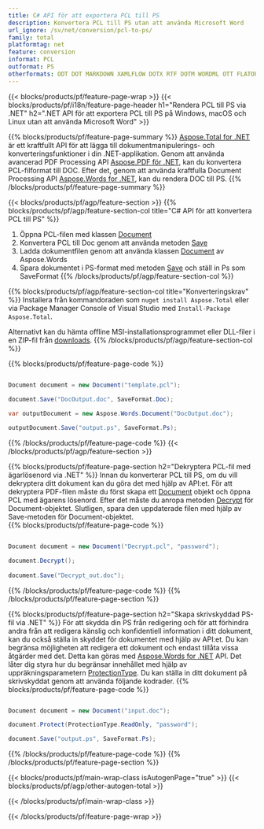 ```yaml
---
title: C# API för att exportera PCL till PS
description: Konvertera PCL till PS utan att använda Microsoft Word
url_ignore: /sv/net/conversion/pcl-to-ps/
family: total
platformtag: net
feature: conversion
informat: PCL
outformat: PS
otherformats: ODT DOT MARKDOWN XAMLFLOW DOTX RTF DOTM WORDML OTT FLATOPC MHTML PS
---
```

{{< blocks/products/pf/feature-page-wrap >}}
{{< blocks/products/pf/i18n/feature-page-header h1="Rendera PCL till PS via .NET" h2=".NET API för att exportera PCL till PS på Windows, macOS och Linux utan att använda Microsoft Word" >}}

{{% blocks/products/pf/feature-page-summary %}}
[Aspose.Total for .NET](https://products.aspose.com/total/net/) är ett kraftfullt API för att lägga till dokumentmanipulerings- och konverteringsfunktioner i din .NET-applikation. Genom att använda avancerad PDF Processing API [Aspose.PDF för .NET](https://products.aspose.com/pdf/net/), kan du konvertera PCL-filformat till DOC. Efter det, genom att använda kraftfulla Document Processing API [Aspose.Words for .NET](https://products.aspose.com/words/net/), kan du rendera DOC till PS.
{{% /blocks/products/pf/feature-page-summary  %}}

{{< blocks/products/pf/agp/feature-section >}}
{{% blocks/products/pf/agp/feature-section-col title="C# API för att konvertera PCL till PS" %}}
1. Öppna PCL-filen med klassen [Document](https://reference.aspose.com/pdf/net/aspose.pdf/document)
2. Konvertera PCL till Doc genom att använda metoden [Save](https://reference.aspose.com/pdf/net/aspose.pdf.document/save/methods/5)
3. Ladda dokumentfilen genom att använda klassen [Document](https://reference.aspose.com/words/net/aspose.words/document) av Aspose.Words
4. Spara dokumentet i PS-format med metoden [Save](https://reference.aspose.com/words/net/aspose.words.document/save/methods/4) och ställ in Ps som SaveFormat
{{% /blocks/products/pf/agp/feature-section-col %}}

{{% blocks/products/pf/agp/feature-section-col title="Konverteringskrav" %}}
Installera från kommandoraden som ```nuget install Aspose.Total``` eller via Package Manager Console of Visual Studio med ```Install-Package Aspose.Total```.

Alternativt kan du hämta offline MSI-installationsprogrammet eller DLL-filer i en ZIP-fil från [downloads](https://releases.aspose.comtotal/net).
{{% /blocks/products/pf/agp/feature-section-col %}}

{{% blocks/products/pf/feature-page-code %}}

```cs

Document document = new Document("template.pcl");
 
document.Save("DocOutput.doc", SaveFormat.Doc); 

var outputDocument = new Aspose.Words.Document("DocOutput.doc");

outputDocument.Save("output.ps", SaveFormat.Ps);   
```

{{% /blocks/products/pf/feature-page-code %}}
{{< /blocks/products/pf/agp/feature-section >}}

{{% blocks/products/pf/feature-page-section  h2="Dekryptera PCL-fil med ägarlösenord via .NET" %}}
Innan du konverterar PCL till PS, om du vill dekryptera ditt dokument kan du göra det med hjälp av API:et. För att dekryptera PDF-filen måste du först skapa ett [Document](https://reference.aspose.com/pdf/net/aspose.pdf/document) objekt och öppna PCL med ägarens lösenord. Efter det måste du anropa metoden [Decrypt](https://reference.aspose.com/pdf/net/aspose.pdf/document/methods/decrypt) för Document-objektet. Slutligen, spara den uppdaterade filen med hjälp av Save-metoden för Document-objektet.  
{{% blocks/products/pf/feature-page-code %}}

```cs

Document document = new Document("Decrypt.pcl", "password");

document.Decrypt();
 
document.Save("Decrypt_out.doc");
```

{{% /blocks/products/pf/feature-page-code  %}}
{{% /blocks/products/pf/feature-page-section %}}

{{% blocks/products/pf/feature-page-section  h2="Skapa skrivskyddad PS-fil via .NET" %}}
För att skydda din PS från redigering och för att förhindra andra från att redigera känslig och konfidentiell information i ditt dokument, kan du också ställa in skyddet för dokumentet med hjälp av API:et. Du kan begränsa möjligheten att redigera ett dokument och endast tillåta vissa åtgärder med det. Detta kan göras med [Aspose.Words for .NET](https://products.aspose.com/words/net/) API. Det låter dig styra hur du begränsar innehållet med hjälp av uppräkningsparametern [ProtectionType](https://reference.aspose.com/words/net/aspose.words/protectiontype). Du kan ställa in ditt dokument på skrivskyddat genom att använda följande kodrader. 
{{% blocks/products/pf/feature-page-code %}}

```cs

Document document = new Document("input.doc");

document.Protect(ProtectionType.ReadOnly, "password");

document.Save("output.ps", SaveFormat.Ps);    
```

{{% /blocks/products/pf/feature-page-code  %}}
{{% /blocks/products/pf/feature-page-section %}}

{{< blocks/products/pf/main-wrap-class isAutogenPage="true" >}}
{{< blocks/products/pf/agp/other-autogen-total >}}


{{< /blocks/products/pf/main-wrap-class >}}

{{< /blocks/products/pf/feature-page-wrap >}}